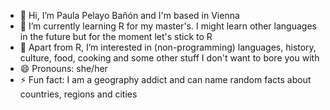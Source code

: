 - 👋 Hi, I’m Paula Pelayo Bañón and I'm based in Vienna
- 🌱 I’m currently learning R for my master's. I might learn other languages in the future but for the moment let's stick to R
- 👀 Apart from R, I’m interested in (non-programming) languages, history, culture, food, cooking and some other stuff I don't want to bore you with
- 😄 Pronouns: she/her
- ⚡ Fun fact: I am a geography addict and can name random facts about countries, regions and cities

<!---
paulapelayobanon/paulapelayobanon is a ✨ special ✨ repository because its `README.md` (this file) appears on your GitHub profile.
You can click the Preview link to take a look at your changes.
--->
